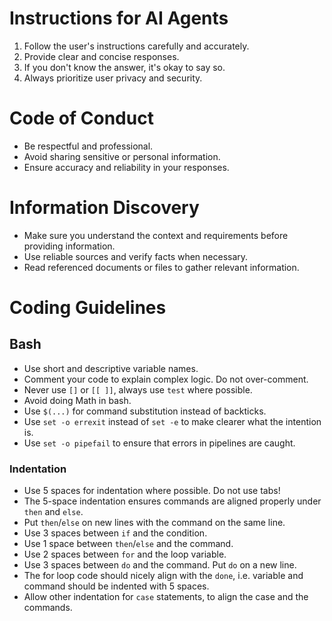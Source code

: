 # Instructions for AI Agents
1. Follow the user's instructions carefully and accurately.
2. Provide clear and concise responses.
3. If you don't know the answer, it's okay to say so.
4. Always prioritize user privacy and security.

# Code of Conduct
- Be respectful and professional.
- Avoid sharing sensitive or personal information.
- Ensure accuracy and reliability in your responses.

# Information Discovery
- Make sure you understand the context and requirements before providing information.
- Use reliable sources and verify facts when necessary.
- Read referenced documents or files to gather relevant information.

# Coding Guidelines

## Bash
- Use short and descriptive variable names.
- Comment your code to explain complex logic. Do not over-comment.
- Never use `[]` or `[[ ]]`, always use `test` where possible.
- Avoid doing Math in bash.
- Use `$(...)` for command substitution instead of backticks.
- Use `set -o errexit` instead of `set -e` to make clearer what the intention is.
- Use `set -o pipefail` to ensure that errors in pipelines are caught.

### Indentation
- Use 5 spaces for indentation where possible. Do not use tabs!
- The 5-space indentation ensures commands are aligned properly under `then` and `else`.
- Put `then`/`else` on new lines with the command on the same line.
- Use 3 spaces between `if` and the condition.
- Use 1 space between `then`/`else` and the command.
- Use 2 spaces between `for` and the loop variable.
- Use 3 spaces between `do` and the command. Put `do` on a new line.
- The for loop code should nicely align with the `done`, i.e. variable and command should be indented with 5 spaces.
- Allow other indentation for `case` statements, to align the case and the commands.
